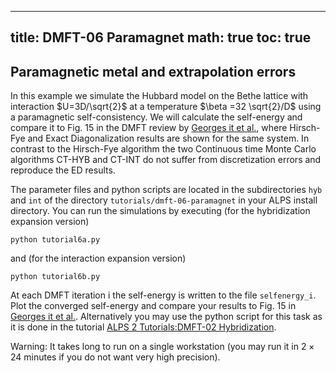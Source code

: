 
---
title: DMFT-06 Paramagnet
math: true
toc: true
---

## Paramagnetic metal and extrapolation errors

In this example we simulate the Hubbard model on the Bethe lattice with interaction $U=3D/\sqrt{2}$ at a temperature $\beta =32 \sqrt{2}/D$ using a paramagnetic self-consistency. We will calculate the self-energy and compare it to Fig. 15 in the DMFT review by [Georges it et al.](https://journals.aps.org/rmp/abstract/10.1103/RevModPhys.68.13), where Hirsch-Fye and Exact Diagonalization results are shown for the same system. In contrast to the Hirsch-Fye algorithm the two Continuous time Monte Carlo algorithms CT-HYB and CT-INT do not suffer from discretization errors and reproduce the ED results.

The parameter files and python scripts are located in the subdirectories `hyb` and `int` of the directory `tutorials/dmft-06-paramagnet` in your ALPS install directory. You can run the simulations by executing (for the hybridization expansion version)

```
python tutorial6a.py
```

and (for the interaction expansion version)

```
python tutorial6b.py
```
    
At each DMFT iteration i the self-energy is written to the file `selfenergy_i`. Plot the converged self-energy and compare your results to Fig. 15 in [Georges it et al.](https://journals.aps.org/rmp/abstract/10.1103/RevModPhys.68.13). Alternatively you may use the python script for this task as it is done in the tutorial [ALPS 2 Tutorials:DMFT-02 Hybridization](../dmft02).


Warning: It takes long to run on a single workstation (you may run it in $2\times 24$ minutes if you do not want very high precision).
